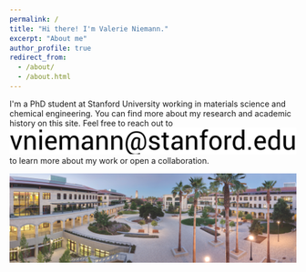 ```yaml
---
permalink: /
title: "Hi there! I'm Valerie Niemann."
excerpt: "About me"
author_profile: true
redirect_from: 
  - /about/
  - /about.html
---
```


I'm a PhD student at Stanford University working in materials science and chemical engineering. You can find more about my research and academic history on this site. Feel free to reach out to ![Email!](/images/email.png) to learn more about my work or open a collaboration.

![Stanford Chemical Engineering](/images/stanford-cheme.png)


